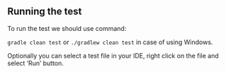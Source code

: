 ## Running the test

To run the test we should use command:

```gradle clean test```
or ```./gradlew clean test``` in case of using Windows.

Optionally you can select a test file in your IDE, right click on the file and select ‘Run’ button.
